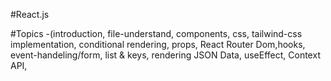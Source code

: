 #React.js

#Topics
    -(introduction, file-understand, components,  css, tailwind-css implementation, conditional rendering, props, React Router Dom,hooks, event-handeling/form, list & keys, rendering JSON Data, useEffect, Context API, 
